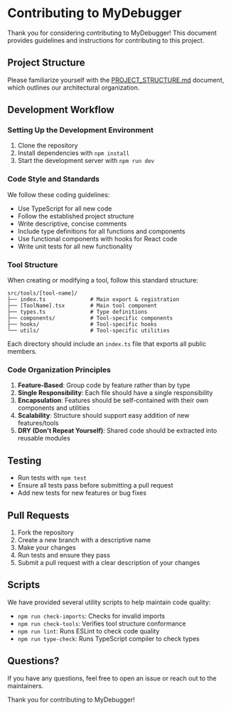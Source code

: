 # Contributing to MyDebugger

Thank you for considering contributing to MyDebugger! This document provides guidelines and instructions for contributing to this project.

## Project Structure

Please familiarize yourself with the [PROJECT_STRUCTURE.md](./PROJECT_STRUCTURE.md) document, which outlines our architectural organization.

## Development Workflow

### Setting Up the Development Environment

1. Clone the repository
2. Install dependencies with `npm install`
3. Start the development server with `npm run dev`

### Code Style and Standards

We follow these coding guidelines:

- Use TypeScript for all new code
- Follow the established project structure
- Write descriptive, concise comments
- Include type definitions for all functions and components
- Use functional components with hooks for React code
- Write unit tests for all new functionality

### Tool Structure

When creating or modifying a tool, follow this standard structure:

```
src/tools/[tool-name]/
├── index.ts              # Main export & registration
├── [ToolName].tsx        # Main tool component
├── types.ts              # Type definitions
├── components/           # Tool-specific components
├── hooks/                # Tool-specific hooks
└── utils/                # Tool-specific utilities
```

Each directory should include an `index.ts` file that exports all public members.

### Code Organization Principles

1. **Feature-Based**: Group code by feature rather than by type
2. **Single Responsibility**: Each file should have a single responsibility
3. **Encapsulation**: Features should be self-contained with their own components and utilities
4. **Scalability**: Structure should support easy addition of new features/tools
5. **DRY (Don't Repeat Yourself)**: Shared code should be extracted into reusable modules

## Testing

- Run tests with `npm test`
- Ensure all tests pass before submitting a pull request
- Add new tests for new features or bug fixes

## Pull Requests

1. Fork the repository
2. Create a new branch with a descriptive name
3. Make your changes
4. Run tests and ensure they pass
5. Submit a pull request with a clear description of your changes

## Scripts

We have provided several utility scripts to help maintain code quality:

- `npm run check-imports`: Checks for invalid imports
- `npm run check-tools`: Verifies tool structure conformance
- `npm run lint`: Runs ESLint to check code quality
- `npm run type-check`: Runs TypeScript compiler to check types

## Questions?

If you have any questions, feel free to open an issue or reach out to the maintainers.

Thank you for contributing to MyDebugger!
